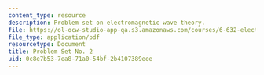 ```yaml
---
content_type: resource
description: Problem set on electromagnetic wave theory.
file: https://ol-ocw-studio-app-qa.s3.amazonaws.com/courses/6-632-electromagnetic-wave-theory-spring-2003/0c8e7b537ea871a054bf2b4107389eee_ps2.pdf
file_type: application/pdf
resourcetype: Document
title: Problem Set No. 2
uid: 0c8e7b53-7ea8-71a0-54bf-2b4107389eee
---
```

